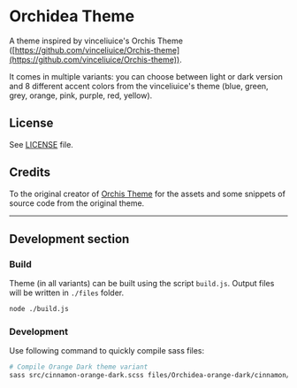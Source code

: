 # Orchidea Theme

A theme inspired by vinceliuice's Orchis Theme
([https://github.com/vinceliuice/Orchis-theme](https://github.com/vinceliuice/Orchis-theme)).

It comes in multiple variants: you can choose between light or dark version and
8 different accent colors from the vinceliuice's theme (blue, green, grey,
orange, pink, purple, red, yellow).

## License

See [LICENSE](./LICENSE) file.

## Credits

To the original creator of [Orchis
Theme](https://github.com/vinceliuice/Orchis-theme) for the assets and some
snippets of source code from the original theme.

-----

## Development section

### Build

Theme (in all variants) can be built using the script `build.js`. Output
files will be written in `./files` folder.

```sh
node ./build.js
```

### Development

Use following command to quickly compile sass files:

```sh
# Compile Orange Dark theme variant
sass src/cinnamon-orange-dark.scss files/Orchidea-orange-dark/cinnamon/cinnamon.css --no-source-map --watch
```

